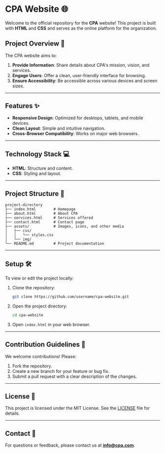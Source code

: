 # CPA Website 🌐

Welcome to the official repository for the **CPA** website! This project is built with **HTML** and **CSS** and serves as the online platform for the organization.

## Project Overview 📝

The CPA website aims to:

1. **Provide Information**: Share details about CPA's mission, vision, and services.
2. **Engage Users**: Offer a clean, user-friendly interface for browsing.
3. **Ensure Accessibility**: Be accessible across various devices and screen sizes.

---

## Features ✨

- **Responsive Design**: Optimized for desktops, tablets, and mobile devices.
- **Clean Layout**: Simple and intuitive navigation.
- **Cross-Browser Compatibility**: Works on major web browsers.

---

## Technology Stack 💻

- **HTML**: Structure and content.
- **CSS**: Styling and layout.

---

## Project Structure 📂

```
project-directory
├── index.html        # Homepage
├── about.html        # About CPA
├── services.html     # Services offered
├── contact.html      # Contact page
├── assets/           # Images, icons, and other media
│   ├── css/
│   │   └── styles.css
│   └── img/
└── README.md         # Project documentation
```

---

## Setup 🛠️

To view or edit the project locally:

1. Clone the repository:

   ```bash
   git clone https://github.com/username/cpa-website.git
   ```

2. Open the project directory:

   ```bash
   cd cpa-website
   ```

3. Open `index.html` in your web browser.

---

## Contribution Guidelines 🤝

We welcome contributions! Please:

1. Fork the repository.
2. Create a new branch for your feature or bug fix.
3. Submit a pull request with a clear description of the changes.

---

## License 📜

This project is licensed under the MIT License. See the [LICENSE](LICENSE) file for details.

---

## Contact 📧

For questions or feedback, please contact us at **info@cpa.com**.
